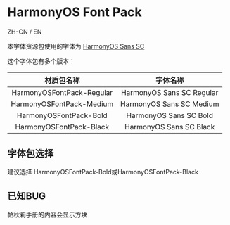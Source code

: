 # HarmonyOS Font Pack

ZH-CN / EN

本字体资源包使用的字体为 [HarmonyOS Sans SC](https://developer.harmonyos.com/en/docs/design/des-guides/font-0000001157868583) 

这个字体包有多个版本：

|        材质包名称         |         字体名称          |
| :-----------------------: | :-----------------------: |
| HarmonyOSFontPack-Regular | HarmonyOS Sans SC Regular |
| HarmonyOSFontPack-Medium  | HarmonyOS Sans SC Medium  |
|  HarmonyOSFontPack-Bold   |  HarmonyOS Sans SC Bold   |
|  HarmonyOSFontPack-Black  |  HarmonyOS Sans SC Black  |

## 字体包选择

建议选择 HarmonyOSFontPack-Bold或HarmonyOSFontPack-Black 

## 已知BUG

帕秋莉手册的内容会显示方块